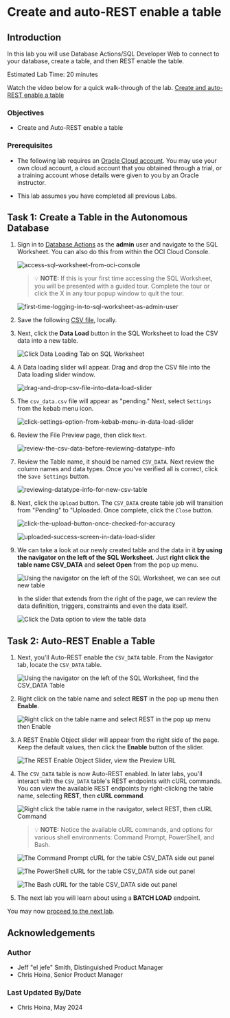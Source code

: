 # Create and auto-REST enable a table
<!-- WMSID 4602 -->
## Introduction

In this lab you will use Database Actions/SQL Developer Web to connect to your database, create a table, and then REST enable the table.

Estimated Lab Time: 20 minutes

Watch the video below for a quick walk-through of the lab.
[Create and auto-REST enable a table](videohub:1_7agj8yum)

### Objectives

- Create and Auto-REST enable a table

### Prerequisites

- The following lab requires an [Oracle Cloud account](https://www.oracle.com/cloud/free/). You may use your own cloud account, a cloud account that you obtained through a trial, or a training account whose details were given to you by an Oracle instructor.

- This lab assumes you have completed all previous Labs.

## Task 1: Create a Table in the Autonomous Database

1. Sign in to [Database Actions](https://oracle-livelabs.github.io/common/labs/sqldevweb-login/sqldevweb-login.md) as the **admin** user and navigate to the SQL Worksheet. You can also do this from within the OCI Cloud Console.

    ![access-sql-worksheet-from-oci-console](images/access-sql-worksheet-from-oci-console.png " ")

    > 💡 **NOTE:** If this is your first time accessing the SQL Worksheet, you will be
    > presented with a guided tour. Complete the tour or click the X in any
    > tour popup window to quit the tour.

     ![first-time-logging-in-to-sql-worksheet-as-admin-user](images/first-time-logging-in-to-sql-worksheet-as-admin-user.png " ")

2. Save the following [CSV file](https://objectstorage.us-ashburn-1.oraclecloud.com/p/LNAcA6wNFvhkvHGPcWIbKlyGkicSOVCIgWLIu6t7W2BQfwq2NSLCsXpTL9wVzjuP/n/c4u04/b/livelabsfiles/o/developer-library/csv_data.csv), locally.

3. Next, click the **Data Load** button in the SQL Worksheet to load the CSV data into a new table.

    ![Click Data Loading Tab on SQL Worksheet](images/click-data-load-button-to-load-new-table.png " ")

4. A Data loading slider will appear. Drag and drop the CSV file into the Data loading slider window.

    ![drag-and-drop-csv-file-into-data-load-slider](images/drag-and-drop-csv-file-into-data-load-slider.png " " )

5. The `csv_data.csv` file will appear as "pending." Next, select `Settings` from the kebab menu icon.

    ![click-settings-option-from-kebab-menu-in-data-load-slider](./images/click-settings-option-from-kebab-menu-in-data-load-slider.png " ")

6. Review the File Preview page, then click `Next`.

    ![review-the-csv-data-before-reviewing-datatype-info](./images/review-the-csv-data-before-reviewing-datatype-info.png " ")

7. Review the Table name, it should be named `CSV_DATA`. Next review the column names and data types. Once you've verified all is correct, click the `Save Settings` button.

    ![reviewing-datatype-info-for-new-csv-table](./images/reviewing-datatype-info-for-new-csv-table.png " ")

8. Next, click the `Upload` button. The `CSV_DATA` create table job will transition from "Pending" to "Uploaded. Once complete, click the `Close` button.

    ![click-the-upload-button-once-checked-for-accuracy](./images/click-the-upload-button-once-checked-for-accuracy.png " ")

    ![uploaded-success-screen-in-data-load-slider](./images/uploaded-success-screen-in-data-load-slider.png " ")

9. We can take a look at our newly created table and the data in it **by using the navigator on the left of the SQL Worksheet**. Just **right click the table name CSV_DATA** and **select Open** from the pop up menu.

    ![Using the navigator on the left of the SQL Worksheet, we can see out new table](./images/navigating-reviewing-new-table.png)

    In the slider that extends from the right of the page, we can review the data definition, triggers, constraints and even the data itself.

    ![Click the Data option to view the table data](./images/table-options-slider.png)

## Task 2: Auto-REST Enable a Table

1. Next, you'll Auto-REST enable the `CSV_DATA` table. From the Navigator tab, locate the `CSV_DATA` table.

    ![Using the navigator on the left of the SQL Worksheet, find the CSV_DATA Table](./images/using-navigator-to-find-table.png)

2. Right click on the table name and select **REST** in the pop up menu then **Enable**.

    ![Right click on the table name and select REST in the pop up menu then Enable](./images/rest-enabling-table.png)

3. A REST Enable Object slider will appear from the right side of the page. Keep the default values, then click the **Enable** button of the slider.

    ![The REST Enable Object Slider, view the Preview URL](./images/rest-enable-slider-context.png)

4. The `CSV_DATA` table is now Auto-REST enabled. In later labs, you'll interact with the `CSV_DATA` table's REST endpoints with cURL commands. You can view the available REST endpoints by right-clicking the table name, selecting **REST**, then **cURL command**.

    ![Right click the table name in the navigator, select REST, then cURL Command](./images/retrieve-curl-command-for-object.png)

    > 💡 **NOTE:** Notice the available cURL commands, and options for various shell
    > environments: Command Prompt, PowerShell, and Bash.

      ![The Command Prompt cURL for the table CSV_DATA side out panel](./images/command-prompt-curl-command.png)

      ![The PowerShell cURL for the table CSV_DATA side out panel](./images/powershell-curl-command.png)

      ![The Bash cURL for the table CSV_DATA side out panel](./images/bash-curl-command.png)

5. The next lab you will learn about using a **BATCH LOAD** endpoint.

You may now [proceed to the next lab](#next).

## Acknowledgements

### Author

- Jeff "el jefe" Smith, Distinguished Product Manager
- Chris Hoina, Senior Product Manager

### Last Updated By/Date

- Chris Hoina, May 2024
